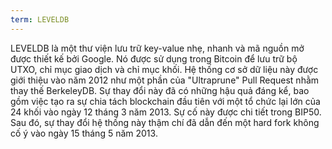 ```yaml
---
term: LEVELDB
---
```


LEVELDB là một thư viện lưu trữ key-value nhẹ, nhanh và mã nguồn mở được thiết kế bởi Google. Nó được sử dụng trong Bitcoin để lưu trữ bộ UTXO, chỉ mục giao dịch và chỉ mục khối. Hệ thống cơ sở dữ liệu này được giới thiệu vào năm 2012 như một phần của "Ultraprune" Pull Request nhằm thay thế BerkeleyDB. Sự thay đổi này đã có những hậu quả đáng kể, bao gồm việc tạo ra sự chia tách blockchain đầu tiên với một tổ chức lại lớn của 24 khối vào ngày 12 tháng 3 năm 2013. Sự cố này được chi tiết trong BIP50. Sau đó, sự thay đổi hệ thống này thậm chí đã dẫn đến một hard fork không cố ý vào ngày 15 tháng 5 năm 2013.